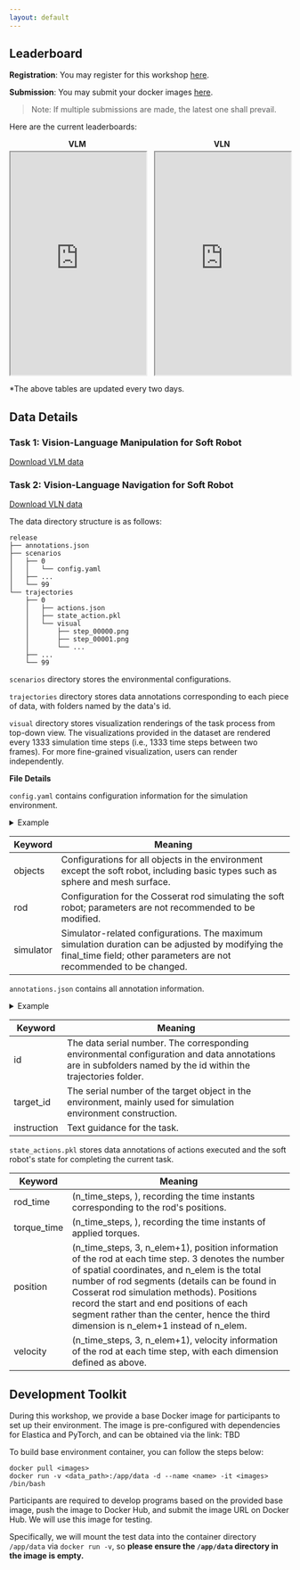 ```yaml
---
layout: default
---
```


## Leaderboard

**Registration**: 
You may register for this workshop [here](https://docs.google.com/forms/d/e/1FAIpQLSfB8juyzKzP6jKH_FEaU1uvsNvvtUHRSvgDkfoKe7vgLzBywA/viewform?usp=dialog).

**Submission**: You may submit your docker images [here](https://docs.google.com/forms/d/e/1FAIpQLSf6Nyh0vGb96X2tio6RIXlFlZ0eD95sv6HYVG9OAd411RxCzw/viewform?usp=header).
>Note: If multiple submissions are made, the latest one shall prevail.

Here are the current leaderboards:
<div style="display: flex; gap: 16px; align-items: flex-start;">

  <div style="width:49%;">
    <div style="text-align:center; font-weight:bold; margin-bottom:4px;">VLM</div>
    <iframe
      src="https://docs.google.com/spreadsheets/d/e/2PACX-1vRxMVn-R-tdqepDwJubsEkfj8WEwa8yvFSulfPrI-2w5JVhW6EApiEAIMSniS7TLbINwGjLPpLBd4dT/pubhtml?gid=0&single=true"
      width="100%"
      height="400">
    </iframe>
  </div>

  <div style="width:49%;">
    <div style="text-align:center; font-weight:bold; margin-bottom:4px;">VLN</div>
    <iframe
      src="https://docs.google.com/spreadsheets/d/e/2PACX-1vQcPoNHvEU0nygRiqd1oKi-mX6NAsFxiR-28oLW-3KeNsgQIydgC4Jx3gYF3UsBUidxqlAf9wYjCUAj/pubhtml?gid=0&single=true"
      width="100%"
      height="400">
    </iframe>
  </div>

</div>

*The above tables are updated every two days.

## Data Details

### Task 1: Vision-Language Manipulation for Soft Robot

<a href="#" class="btn" style="margin-bottom:10px;">Download VLM data</a>


### Task 2: Vision-Language Navigation for Soft Robot

<a href="#" class="btn" style="margin-bottom:10px;">Download VLN data</a>

The data directory structure is as follows:
```plaintext
release
├── annotations.json
├── scenarios
│   ├── 0
│   │   └── config.yaml
│   ├── ...
│   └── 99
└── trajectories
    ├── 0
    │   ├── actions.json
    │   ├── state_action.pkl
    │   └── visual
    │       ├── step_00000.png
    │       ├── step_00001.png
    │       └── ...
    ├── ...
    └── 99
```

`scenarios` directory stores the environmental configurations.

`trajectories` directory stores data annotations corresponding to each piece of data, with folders named by the data's id. 

`visual` directory stores visualization renderings of the task process from top-down view. The visualizations provided in the dataset are rendered every 1333 simulation time steps (i.e., 1333 time steps between two frames). For more fine-grained visualization, users can render independently. 

**File Details**

`config.yaml` contains configuration information for the simulation environment.
<details>
<summary>Example</summary>

<pre><code class="language-yaml">
objects:
- center:
  - 0.4863890172516796
  - 0.2153593989325976
  - 3.1806980291836973
  color: ''
  mesh_path: ./assets/cylinder.stl
  scale:
  - 0.215
  - 0.215
  - 0.215
  shape: cylinder
  type: mesh_surface
- center:
  - 2.8291035111323892
  - 0.23340298631651013
  - 4.21278268891604
  density: 1.0
  radius: 0.23340298631651013
  type: sphere

rod:
  base_length: 0.5
  base_radius: 0.025
  density: 1000
  direction:
  - 0.0
  - 0.0
  - 1.0
  n_elem: 20
  normal:
  - 0.0
  - 1.0
  - 0.0
  poisson_ratio: 0.5
  start:
  - 0.0
  - 0.0
  - 0.0
  youngs_modulus: 10000000
simulator:
  collect_data: true
  final_time: 10.0
  rendering_fps: 15
  time_step: 5.0e-05
  update_interval: 1
</code></pre>
</details>

| Keyword   | Meaning                                                                                                                                                                  |
| --------- | ------------------------------------------------------------------------------------------------------------------------------------------------------------------------ |
| objects   | Configurations for all objects in the environment except the soft robot, including basic types such as sphere and mesh surface.                                          |
| rod       | Configuration for the Cosserat rod simulating the soft robot; parameters are not recommended to be modified.                                                             |
| simulator | Simulator-related configurations. The maximum simulation duration can be adjusted by modifying the final_time field; other parameters are not recommended to be changed. |

`annotations.json` contains all annotation information.

<details>
<summary>Example</summary>

<pre><code class="language-json">[
    {
        "id": 0,
        "target_id": 10,
        "description": "Explore the environment and find: indigo hemisphere, remember to carefully cross any potential obstacles."
    },
    {
        "id": 1,
        "target_id": 10,
        "description": "Navigate to: red cone, ensuring you avoid all obstacles to arrive safely."
    }
]
</code></pre>
</details>

| Keyword     | Meaning |
| ----------- | ---------|
| id          | The data serial number. The corresponding environmental configuration and data annotations are in subfolders named by the id within the trajectories folder. |
| target_id   | The serial number of the target object in the environment, mainly used for simulation environment construction.|
| instruction | Text guidance for the task. |

`state_actions.pkl` stores data annotations of actions executed and the soft robot's state for completing the current task.

| Keyword     | Meaning  |
| ----------- | --------------------|
| rod_time    | (n_time_steps, ), recording the time instants corresponding to the rod's positions. |
| torque_time | (n_time_steps, ), recording the time instants of applied torques.  |
| position    | (n_time_steps, 3, n_elem+1), position information of the rod at each time step. 3 denotes the number of spatial coordinates, and n_elem is the total number of rod segments (details can be found in Cosserat rod simulation methods). Positions record the start and end positions of each segment rather than the center, hence the third dimension is n_elem+1 instead of n_elem. |
| velocity    | (n_time_steps, 3, n_elem+1), velocity information of the rod at each time step, with each dimension defined as above. |

## Development Toolkit

During this workshop, we provide a base Docker image for participants to set up their environment. The image is pre-configured with dependencies for Elastica and PyTorch, and can be obtained via the link: TBD

To build base environment container, you can follow the steps below:
```
docker pull <images>
docker run -v <data_path>:/app/data -d --name <name> -it <images> /bin/bash
```

Participants are required to develop programs based on the provided base image, push the image to Docker Hub, and submit the image URL on Docker Hub. We will use this image for testing.

Specifically, we will mount the test data into the container directory `/app/data` via `docker run -v`, so **please ensure the `/app/data` directory in the image is empty.**

<style>
details summary {
  list-style: revert;
  cursor: pointer;
}
</style>